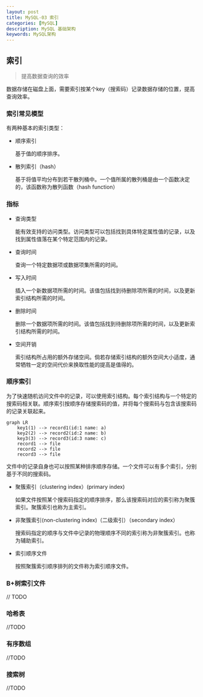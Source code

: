 ```yaml
---
layout: post
title: MySQL-03 索引
categories: [MySQL]
description: MySQL 基础架构
keywords: MySQL架构
---
```


## 索引

> 提高数据查询的效率

数据存储在磁盘上面，需要索引按某个key（搜索码）记录数据存储的位置，提高查询效率。

### 索引常见模型

有两种基本的索引类型：

* 顺序索引

  基于值的顺序排序。

* 散列索引（hash）

  基于将值平均分布到若干散列桶中。一个值所属的散列桶是由一个函数决定的，该函数称为散列函数（hash function）

### 指标

* 查询类型

  能有效支持的访问类型。访问类型可以包括找到具体特定属性值的记录，以及找到属性值落在某个特定范围内的记录。

* 查询时间

  查询一个特定数据项或数据项集所需的时间。

* 写入时间

  插入一个新数据项所需的时间。该值包括找到待删除项所需的时间，以及更新索引结构所需的时间。

* 删除时间

  删除一个数据项所需的时间。该值包括找到待删除项所需的时间，以及更新索引结构所需的时间。

* 空间开销

  索引结构所占用的额外存储空间。倘若存储索引结构的额外空间大小适度，通常牺牲一定的空间代价来换取性能的提高是值得的。



### 顺序索引

为了快速随机访问文件中的记录，可以使用索引结构。每个索引结构与一个特定的搜索码相关联。顺序索引按顺序存储搜索码的值，并将每个搜索码与包含该搜索码的记录关联起来。

```mermaid
graph LR
    key1(1) --> record1(id:1 name: a)
    key2(2) --> record2(id:2 name: b)
    key3(3) --> record3(id:3 name: c)
    record1 --> file
    record2 --> file
    record3 --> file

```

文件中的记录自身也可以按照某种排序顺序存储。一个文件可以有多个索引，分别基于不同的搜索码。

* 聚簇索引（clustering index）(primary index)

  如果文件按照某个搜索码指定的顺序排序，那么该搜索码对应的索引称为聚簇索引。聚簇索引也称为主索引。

* 非聚簇索引(non-clustering index)（二级索引）（secondary index）

  搜索码指定的顺序与文件中记录的物理顺序不同的索引称为非聚簇索引。也称为辅助索引。

* 索引顺序文件

  按照聚簇索引顺序排列的文件称为索引顺序文件。

### B+树索引文件
// TODO

### 哈希表

//TODO

### 有序数组
//TODO
### 搜索树
//TODO